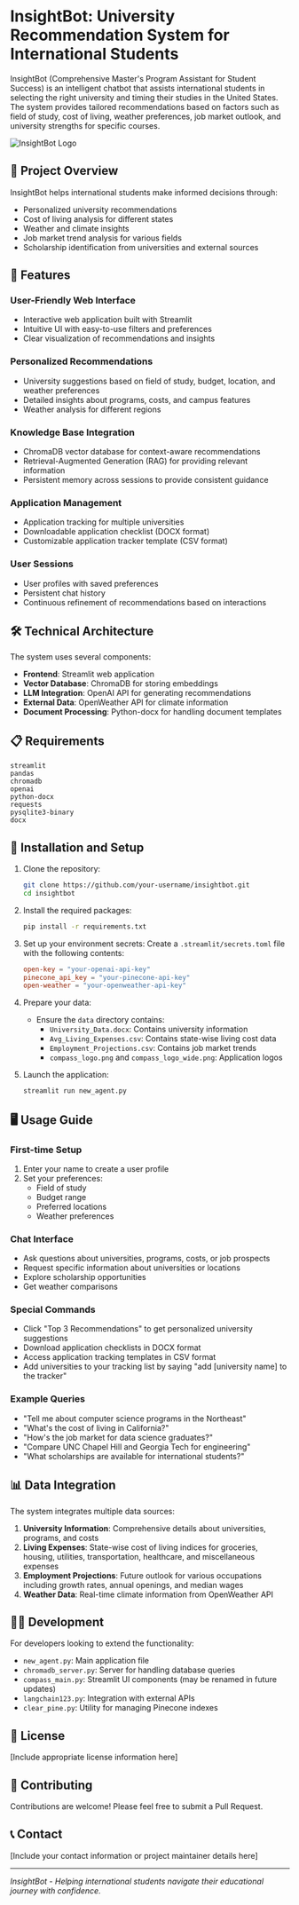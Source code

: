 # InsightBot: University Recommendation System for International Students

InsightBot (Comprehensive Master's Program Assistant for Student Success) is an intelligent chatbot that assists international students in selecting the right university and timing their studies in the United States. The system provides tailored recommendations based on factors such as field of study, cost of living, weather preferences, job market outlook, and university strengths for specific courses.

![InsightBot Logo](data/compass_logo_wide.png)

## 🎯 Project Overview

InsightBot helps international students make informed decisions through:

- Personalized university recommendations
- Cost of living analysis for different states 
- Weather and climate insights
- Job market trend analysis for various fields
- Scholarship identification from universities and external sources

## 🚀 Features

### User-Friendly Web Interface
- Interactive web application built with Streamlit
- Intuitive UI with easy-to-use filters and preferences
- Clear visualization of recommendations and insights

### Personalized Recommendations
- University suggestions based on field of study, budget, location, and weather preferences
- Detailed insights about programs, costs, and campus features
- Weather analysis for different regions

### Knowledge Base Integration
- ChromaDB vector database for context-aware recommendations
- Retrieval-Augmented Generation (RAG) for providing relevant information
- Persistent memory across sessions to provide consistent guidance

### Application Management
- Application tracking for multiple universities
- Downloadable application checklist (DOCX format)
- Customizable application tracker template (CSV format)

### User Sessions
- User profiles with saved preferences
- Persistent chat history
- Continuous refinement of recommendations based on interactions

## 🛠️ Technical Architecture

The system uses several components:

- **Frontend**: Streamlit web application
- **Vector Database**: ChromaDB for storing embeddings
- **LLM Integration**: OpenAI API for generating recommendations
- **External Data**: OpenWeather API for climate information
- **Document Processing**: Python-docx for handling document templates

## 📋 Requirements

```
streamlit
pandas
chromadb
openai
python-docx
requests
pysqlite3-binary
docx
```

## 🔧 Installation and Setup

1. Clone the repository:
   ```bash
   git clone https://github.com/your-username/insightbot.git
   cd insightbot
   ```

2. Install the required packages:
   ```bash
   pip install -r requirements.txt
   ```

3. Set up your environment secrets:
   Create a `.streamlit/secrets.toml` file with the following contents:
   ```toml
   open-key = "your-openai-api-key"
   pinecone_api_key = "your-pinecone-api-key"
   open-weather = "your-openweather-api-key"
   ```

4. Prepare your data:
   - Ensure the `data` directory contains:
     - `University_Data.docx`: Contains university information
     - `Avg_Living_Expenses.csv`: Contains state-wise living cost data
     - `Employment_Projections.csv`: Contains job market trends
     - `compass_logo.png` and `compass_logo_wide.png`: Application logos

5. Launch the application:
   ```bash
   streamlit run new_agent.py
   ```

## 🖥️ Usage Guide

### First-time Setup
1. Enter your name to create a user profile
2. Set your preferences:
   - Field of study
   - Budget range
   - Preferred locations
   - Weather preferences

### Chat Interface
- Ask questions about universities, programs, costs, or job prospects
- Request specific information about universities or locations
- Explore scholarship opportunities
- Get weather comparisons

### Special Commands
- Click "Top 3 Recommendations" to get personalized university suggestions
- Download application checklists in DOCX format
- Access application tracking templates in CSV format
- Add universities to your tracking list by saying "add [university name] to the tracker"

### Example Queries
- "Tell me about computer science programs in the Northeast"
- "What's the cost of living in California?"
- "How's the job market for data science graduates?"
- "Compare UNC Chapel Hill and Georgia Tech for engineering"
- "What scholarships are available for international students?"

## 📊 Data Integration

The system integrates multiple data sources:

1. **University Information**: Comprehensive details about universities, programs, and costs
2. **Living Expenses**: State-wise cost of living indices for groceries, housing, utilities, transportation, healthcare, and miscellaneous expenses
3. **Employment Projections**: Future outlook for various occupations including growth rates, annual openings, and median wages
4. **Weather Data**: Real-time climate information from OpenWeather API

## 👨‍💻 Development

For developers looking to extend the functionality:

- `new_agent.py`: Main application file
- `chromadb_server.py`: Server for handling database queries
- `compass_main.py`: Streamlit UI components (may be renamed in future updates)
- `langchain123.py`: Integration with external APIs
- `clear_pine.py`: Utility for managing Pinecone indexes

## 📄 License

[Include appropriate license information here]

## 🤝 Contributing

Contributions are welcome! Please feel free to submit a Pull Request.

## 📞 Contact

[Include your contact information or project maintainer details here]

---

*InsightBot - Helping international students navigate their educational journey with confidence.*

